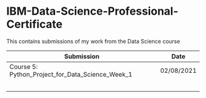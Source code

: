 # IBM-Data-Science-Professional-Certificate
This contains submissions of my work from the Data Science course

|Submission | Date|
|--- | ---|
|Course 5: Python_Project_for_Data_Science_Week_1 | 02/08/2021|
|||
|||
|||
|||
|||

